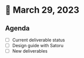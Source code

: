 # 🤖 March 29, 2023

## Agenda

* [ ] Current deliverable status
* [ ] Design guide with Satoru
* [ ] New deliverables
